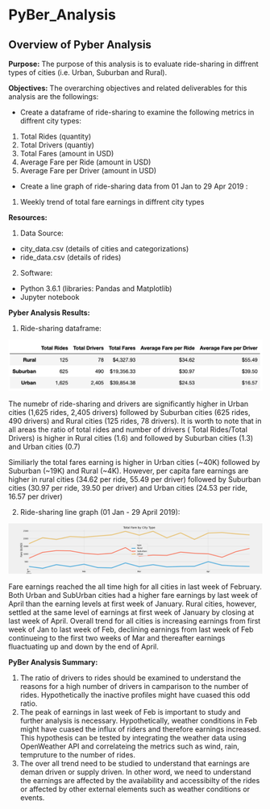 # PyBer_Analysis
## **Overview of Pyber Analysis**

**Purpose:** 
    The purpose of this analysis is to evaluate ride-sharing in diffrent types of cities (i.e. Urban, Suburban and Rural).  

**Objectives:** 
    The overarching objectives and related deliverables for this analysis are the followings:

- Create a dataframe of ride-sharing to examine the following metrics in diffrent city types:
1. Total Rides (quantity)
2. Total Drivers (quantiy)
3. Total Fares (amount in USD)
4. Average Fare per Ride (amount in USD)
5. Average Fare per Driver (amount in USD)

- Create a line graph of ride-sharing data from 01 Jan to 29 Apr 2019 :
1. Weekly trend of total fare earnings in diffrent city types

**Resources:**
1. Data Source: 
- city_data.csv (details of cities and categorizations)
- ride_data.csv (details of rides)
2. Software: 
- Python 3.6.1 (libraries: Pandas and Matplotlib) 
- Jupyter notebook

**Pyber Analysis Results:**
    
1. Ride-sharing dataframe:

![](analysis/PyBer_dataframe.png)

The numebr of ride-sharing and drivers are significantly higher in Urban cities (1,625 rides, 2,405 drivers) followed by Suburban cities (625 rides, 490 drivers) and Rural cities (125 rides, 78 drivers). It is worth to note that in all areas the ratio of total rides and number of drivers ( Total Rides/Total Drivers) is higher in Rural cities (1.6) and followed by Suburban cities (1.3) and Urban cities (0.7)

Similiarly the total fares earning is higher in Urban cities (~40K) followed by Suburban (~19K) and Rural (~4K). However, per capita fare earnings are higher in rural cities (34.62 per ride, 55.49 per driver) followed by Suburban cities (30.97 per ride, 39.50 per driver) and Urban cities (24.53 per ride, 16.57 per driver)  


2. Ride-sharing line graph (01 Jan - 29 April 2019):

![](analysis/PyBer_fare_summary.png)

Fare earnings reached the all time high for all cities in last week of February. Both Urban and SubUrban cities had a higher fare earnings by last week of April than the earning levels at first week of January. Rural cities, however, settled at the same level of earnings at first week of January by closing at last week of April. Overall trend for all cities is increasing earnings from first week of Jan to last week of Feb, declining earnings from last week of Feb continueing to the first two weeks of Mar and thereafter earnings fluactuating up and down by the end of April.   
        
**PyBer Analysis Summary:**

1. The ratio of drivers to rides should be examined to understand the reasons for a high number of drivers in camparison to the number of rides. Hypothetically the inactive profiles might have cuased this odd ratio.
2. The peak of earnings in last week of Feb is important to study and further analysis is necessary. Hypothetically, weather conditions in Feb might have cuased the influx of riders and therefore earnings increased. This hypothesis can be tested by integrating the weather data using OpenWeather API and correlateing the metrics such as wind, rain, tempruture to the number of rides.
3. The over all trend need to be studied to understand that earnings are deman driven or supply driven. In other word, we need to understand the earnings are affected by the availability and accessibilty of the rides or affected by other external elements such as weather conditions or events.      

